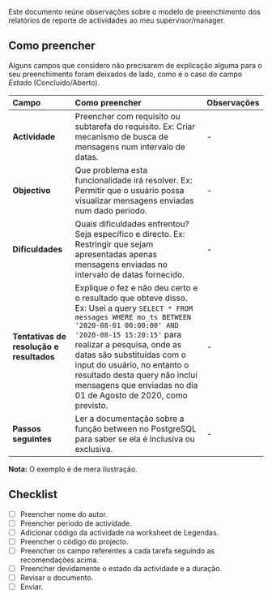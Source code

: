 Este documento reúne observações sobre o modelo de preenchimento dos relatórios de reporte de actividades ao meu supervisor/manager.

## Como preencher

Alguns campos que considero não precisarem de explicação alguma para o seu preenchimento foram deixados de lado, como é o caso do campo *Estado* (Concluído/Aberto).

| **Campo** | **Como preencher** | **Observações** |  
| :--- | :--- | :--- |
|**Actividade**| Preencher com requisito ou subtarefa do requisito. Ex: Criar mecanismo de busca de mensagens num intervalo de datas. | - |  
|**Objectivo**| Que problema esta funcionalidade irá resolver. Ex: Permitir que o usuário possa visualizar mensagens enviadas num dado período. | - |  
|**Dificuldades**| Quais dificuldades enfrentou? Seja específico e directo. Ex: Restringir que sejam apresentadas apenas mensagens enviadas no intervalo de datas fornecido. | - |  
|**Tentativas de resolução e resultados**| Explique o fez e não deu certo e o resultado que obteve disso. Ex: Usei a query ``` SELECT * FROM messages WHERE mo_ts BETWEEN '2020-08-01 00:00:00' AND '2020-08-15 15:20:15' ``` para realizar a pesquisa, onde as datas são substituídas com o input do usuário, no entanto o resultado desta query não incluí mensagens que enviadas no dia 01 de Agosto de 2020, como previsto. | - |  
|**Passos seguintes**| Ler a documentação sobre a função between no PostgreSQL para saber se ela é inclusiva ou exclusiva. | - |  

**Nota:** O exemplo é de mera ilustração.

## Checklist
- [ ] Preencher nome do autor.
- [ ] Preencher período de actividade.
- [ ] Adicionar código da actividade na worksheet de Legendas.
- [ ] Preencher o código do projecto.
- [ ] Preencher os campo referentes a cada tarefa seguindo as recomendações acima.
- [ ] Preencher devidamente o estado da actividade e a duração.
- [ ] Revisar o documento.
- [ ] Enviar.

